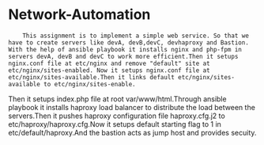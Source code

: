 # Network-Automation
        This assignment is to implement a simple web service. So that we have to create servers like devA, devB,devC, devhaproxy and Bastion. With the help of ansible playbook it installs nginx and php-fpm in servers devA, devB and devC to work more efficient.Then it setups nginx.conf file at etc/nginx and remove "default" site at etc/nginx/sites-enabled. Now it setups nginx.conf file at etc/nginx/sites-available.Then it links default etc/nginx/sites-available to etc/nginx/sites-enable.
Then it setups index.php file at root var/www/html.Through ansible playbook it installs haproxy load balancer to distribute the load between the servers.Then it pushes haproxy configuration file haproxy.cfg.j2 to etc/haproxy/haproxy.cfg.Now it setups default starting flag to 1 in etc/default/haproxy.And the bastion acts as jump host and provides secuity.
